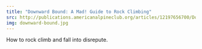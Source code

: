 ```yaml
---
title: "Downward Bound: A Mad! Guide to Rock Climbing"
src: http://publications.americanalpineclub.org/articles/12197656700/Downward-Bound-A-Mad-Guide-to-Rock-Climbing
img: downward-bound.jpg
---
```


How to rock climb and fall into disrepute.

